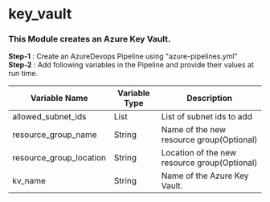 # key_vault

### This Module creates an Azure Key Vault.

**Step-1** : Create an AzureDevops Pipeline using "azure-pipelines.yml"\
**Step-2** : Add following variables in the Pipeline and provide their values at run time.



Variable Name | Variable Type | Description
------------ | -------------  | ----------
allowed_subnet_ids | List | List of subnet ids to add
resource_group_name | String | Name of the new resource group(Optional)
resource_group_location | String | Location of the new resource group(Optional)
kv_name | String | Name of the Azure Key Vault.
